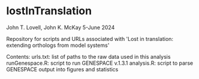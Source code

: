 # lostInTranslation

John T. Lovell, John K. McKay
5-June 2024

Repository for scripts and URLs associated with 'Lost in translation: extending orthologs from model systems'

Contents:
urls.txt: list of paths to the raw data used in this analysis
runGenespace.R: script to run GENESPACE v.1.3.1
analysis.R: script to parse GENESPACE output into figures and statistics
